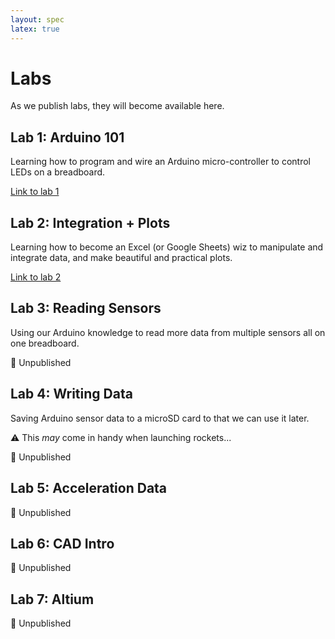 ```yaml
---
layout: spec
latex: true
---
```


# Labs

As we publish labs, they will become available here.

## Lab 1: Arduino 101

Learning how to program and wire an Arduino micro-controller to control LEDs on a breadboard.

[Link to lab 1](/labs/lab-1)

## Lab 2: Integration + Plots

Learning how to become an Excel (or Google Sheets) wiz to manipulate and integrate data, and make beautiful and practical plots.

[Link to lab 2](/labs/lab-2)

## Lab 3: Reading Sensors

Using our Arduino knowledge to read more data from multiple sensors all on one breadboard.

:no_entry_sign: Unpublished

## Lab 4: Writing Data

Saving Arduino sensor data to a microSD card to that we can use it later.

:warning: This *may* come in handy when launching rockets...

:no_entry_sign: Unpublished

## Lab 5: Acceleration Data

:no_entry_sign: Unpublished

## Lab 6: CAD Intro

:no_entry_sign: Unpublished

## Lab 7: Altium

:no_entry_sign: Unpublished
